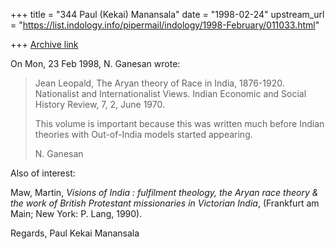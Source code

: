 +++
title = "344 Paul (Kekai) Manansala"
date = "1998-02-24"
upstream_url = "https://list.indology.info/pipermail/indology/1998-February/011033.html"

+++
[Archive link](https://list.indology.info/pipermail/indology/1998-February/011033.html)

On Mon, 23 Feb 1998, N. Ganesan wrote:

> Jean Leopald, The Aryan theory of Race in India, 1876-1920.
> Nationalist and Internationalist Views.
> Indian Economic and Social History Review, 7, 2, June 1970.
>
> This volume is  important because this was written much before
> Indian theories with Out-of-India models started appearing.
>
> N. Ganesan
>

Also of interest:

Maw, Martin, _Visions of India : fulfilment theology, the Aryan race
theory & the work of British Protestant missionaries in Victorian India_,
(Frankfurt am Main; New York: P. Lang, 1990).

Regards,
Paul Kekai Manansala



